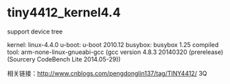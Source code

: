 # tiny4412_kernel4.4
support device tree

kernel: linux-4.4.0
u-boot: u-boot 2010.12
busybox: busybox 1.25
compiled tool:  arm-none-linux-gnueabi-gcc
      (gcc version 4.8.3 20140320 (prerelease)
        (Sourcery CodeBench Lite 2014.05-29))

相关链接：http://www.cnblogs.com/pengdonglin137/tag/TINY4412/ 3Q
